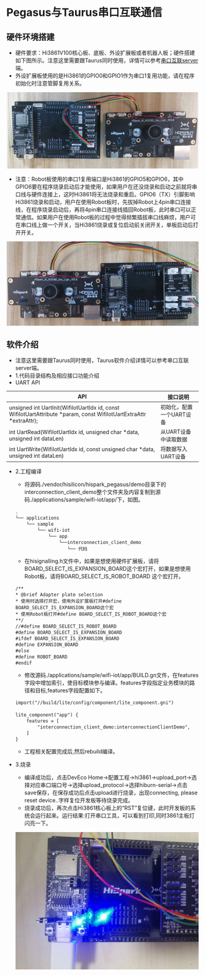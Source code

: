 # Pegasus与Taurus串口互联通信<a name="ZH-CN_TOPIC_0000001130176841"></a>

## 硬件环境搭建
-    硬件要求：Hi3861V100核心板、底板、外设扩展板或者机器人板；硬件搭建如下图所示。注意这里需要跟Taurus同时使用，详情可以参考[串口互联server](http://gitee.com/openharmony/device_soc_hisilicon/blob/master/hi3516dv300/sdk_linux/sample/taurus/ai_sample/interconnection_server/README.md)端。
-    外设扩展板使用的是Hi3861的GPIO0和GPIO1作为串口1复用功能，请在程序初始化时注意管脚复用关系。

![输入图片说明](../doc/figures/interconnection_client_demo/029interconnection.png)

-    注意：Robot板使用的串口1复用端口是Hi3861的GPIO5和GPIO6，其中GPIO6要在程序烧录启动后才能使用，如果用户在还没烧录和启动之前就将串口线与硬件连接上，这时Hi3861将无法烧录和重启。GPIO6（TX）引脚影响Hi3861烧录和启动，用户在使用Robot板时，先拔掉Robot上4pin串口连接线，在程序烧录启动后，再将4pin串口连接线插回Robot板，此时串口可以正常通信。如果用户在使用Robot板的过程中觉得频繁插拔串口线麻烦，用户可在串口线上做一个开关，当Hi3861烧录或复位启动前关闭开关，单板启动后打开开关。

![输入图片说明](../doc/figures/interconnection_client_demo/030interconnection.png)

## 软件介绍
-   注意这里需要跟Taurus同时使用，Taurus软件介绍详情可以参考串口互联server端。
-   1.代码目录结构及相应接口功能介绍
- UART API

| API                                                          | 接口说明                 |
| ------------------------------------------------------------ | ------------------------ |
| unsigned int UartInit(WifiIotUartIdx id, const WifiIotUartAttribute *param, const WifiIotUartExtraAttr *extraAttr); | 初始化，配置一个UART设备 |
| int UartRead(WifiIotUartIdx id, unsigned char *data, unsigned int dataLen) | 从UART设备中读取数据     |
| int UartWrite(WifiIotUartIdx id, const unsigned char *data, unsigned int dataLen) | 将数据写入UART设备       |

-   2.工程编译
    -   将源码./vendor/hisilicon/hispark_pegasus/demo目录下的interconnection_client_demo整个文件夹及内容复制到源码./applications/sample/wifi-iot/app/下，如图。
    ```
    .
    └── applications
        └── sample
            └── wifi-iot
                └── app
                    └──interconnection_client_demo
                       └── 代码
    ```

    -   在hisignalling.h文件中，如果是想使用硬件扩展板，请将BOARD_SELECT_IS_EXPANSION_BOARD这个宏打开，如果是想使用Robot板，请将BOARD_SELECT_IS_ROBOT_BOARD 这个宏打开。
    ```
    /**
    * @brief Adapter plate selection
    * 使用时选择打开宏，使用外设扩展板打开#define BOARD_SELECT_IS_EXPANSION_BOARD这个宏
    * 使用Robot板打开#define BOARD_SELECT_IS_ROBOT_BOARD这个宏
    **/
    //#define BOARD_SELECT_IS_ROBOT_BOARD
    #define BOARD_SELECT_IS_EXPANSION_BOARD
    #ifdef BOARD_SELECT_IS_EXPANSION_BOARD
    #define EXPANSION_BOARD
    #else
    #define ROBOT_BOARD
    #endif
    ```

    -   修改源码./applications/sample/wifi-iot/app/BUILD.gn文件，在features字段中增加索引，使目标模块参与编译。features字段指定业务模块的路径和目标,features字段配置如下。
    ```
    import("//build/lite/config/component/lite_component.gni")
    
    lite_component("app") {
        features = [
            "interconnection_client_demo:interconnectionClientDemo",
        ]
    }
    ```

    -    工程相关配置完成后,然后rebuild编译。
-   3.烧录
    -   编译成功后，点击DevEco Home->配置工程->hi3861->upload_port->选择对应串口端口号->选择upload_protocol->选择hiburn-serial->点击save保存，在保存成功后点击upload进行烧录，出现connecting, please reset device..字样复位开发板等待烧录完成。
    -   烧录成功后，再次点击Hi3861核心板上的“RST”复位键，此时开发板的系统会运行起来。运行结果:打开串口工具，可以看到打印,同时3861主板灯闪亮一下。

    ![输入图片说明](../doc/figures/interconnection_client_demo/033interconnection.png)